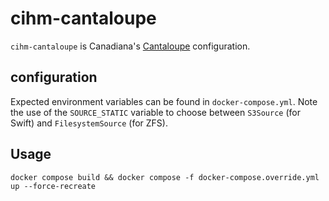 # cihm-cantaloupe

`cihm-cantaloupe` is Canadiana's [Cantaloupe](https://cantaloupe-project.github.io/) configuration.

## configuration

Expected environment variables can be found in `docker-compose.yml`. Note the use of the `SOURCE_STATIC` variable to choose between `S3Source` (for Swift) and `FilesystemSource` (for ZFS).

## Usage
`docker compose build && docker compose -f docker-compose.override.yml up --force-recreate`
